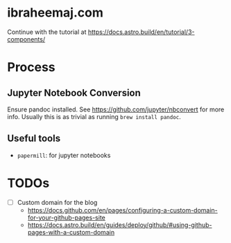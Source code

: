 # ibraheemaj.com

Continue with the tutorial at https://docs.astro.build/en/tutorial/3-components/ 

# Process
## Jupyter Notebook Conversion
Ensure pandoc installed. See https://github.com/jupyter/nbconvert for more info. Usually this is as trivial as running `brew install pandoc`.

## Useful tools
* `papermill`: for jupyter notebooks


# TODOs
- [ ] Custom domain for the blog
    - https://docs.github.com/en/pages/configuring-a-custom-domain-for-your-github-pages-site
    - https://docs.astro.build/en/guides/deploy/github/#using-github-pages-with-a-custom-domain